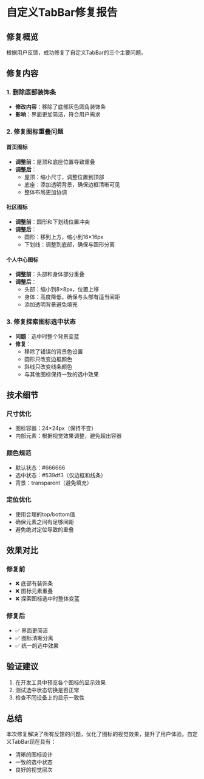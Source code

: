 # 自定义TabBar修复报告

## 修复概览

根据用户反馈，成功修复了自定义TabBar的三个主要问题。

## 修复内容

### 1. 删除底部装饰条
- **修改内容**：移除了底部灰色圆角装饰条
- **影响**：界面更加简洁，符合用户需求

### 2. 修复图标重叠问题

#### 首页图标
- **调整前**：屋顶和底座位置导致重叠
- **调整后**：
  - 屋顶：缩小尺寸，调整位置到顶部
  - 底座：添加透明背景，确保边框清晰可见
  - 整体布局更加协调

#### 社区图标  
- **调整前**：圆形和下划线位置冲突
- **调整后**：
  - 圆形：移到上方，缩小到16×16px
  - 下划线：调整到底部，确保与圆形分离

#### 个人中心图标
- **调整前**：头部和身体部分重叠
- **调整后**：
  - 头部：缩小到8×8px，位置上移
  - 身体：高度降低，确保与头部有适当间距
  - 添加透明背景避免填充

### 3. 修复探索图标选中状态
- **问题**：选中时整个背景变蓝
- **修复**：
  - 移除了错误的背景色设置
  - 圆形只改变边框颜色
  - 斜线只改变线条颜色
  - 与其他图标保持一致的选中效果

## 技术细节

### 尺寸优化
- 图标容器：24×24px（保持不变）
- 内部元素：根据视觉效果调整，避免超出容器

### 颜色规范
- 默认状态：#666666
- 选中状态：#539df3（仅边框和线条）
- 背景：transparent（避免填充）

### 定位优化
- 使用合理的top/bottom值
- 确保元素之间有足够间距
- 避免绝对定位导致的重叠

## 效果对比

### 修复前
- ❌ 底部有装饰条
- ❌ 图标元素重叠
- ❌ 探索图标选中时整体变蓝

### 修复后
- ✅ 界面更简洁
- ✅ 图标清晰分离
- ✅ 统一的选中效果

## 验证建议

1. 在开发工具中预览各个图标的显示效果
2. 测试选中状态切换是否正常
3. 检查不同设备上的显示一致性

## 总结

本次修复解决了所有反馈的问题，优化了图标的视觉效果，提升了用户体验。自定义TabBar现在具有：
- 清晰的图标设计
- 一致的选中状态
- 良好的视觉层次
